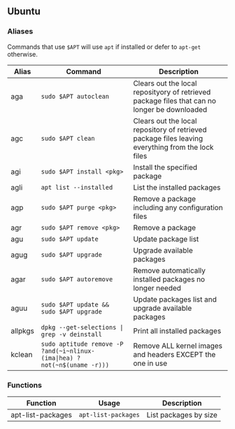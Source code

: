 
## Ubuntu

### Aliases
Commands that use `$APT` will use `apt` if installed or defer to `apt-get` otherwise.

| Alias   | Command                                                                  | Description                                                                                       |
|---------|--------------------------------------------------------------------------|---------------------------------------------------------------------------------------------------|
| aga     | `sudo $APT autoclean`                                                    | Clears out the local reposityory of retrieved package files that can no longer be downloaded      |
| agc     | `sudo $APT clean`                                                        | Clears out the local repository of retrieved package files leaving everything from the lock files |
| agi     | `sudo $APT install <pkg>`                                                | Install the specified package                                                                     |
| agli    | `apt list --installed`                                                   | List the installed packages                                                                       |
| agp     | `sudo $APT purge <pkg>`                                                  | Remove a package including any configuration files                                                |
| agr     | `sudo $APT remove <pkg>`                                                 | Remove a package                                                                                  |
| agu     | `sudo $APT update`                                                       | Update package list                                                                               |
| agug    | `sudo $APT upgrade`                                                      | Upgrade available packages                                                                        |
| agar    | `sudo $APT autoremove`                                                   | Remove automatically installed packages no longer needed                                          |
| aguu    | `sudo $APT update && sudo $APT upgrade`                                  | Update packages list and upgrade available packages                                               |
| allpkgs | `dpkg --get-selections \| grep -v deinstall`                             | Print all installed packages                                                                      |
| kclean  | `sudo aptitude remove -P ?and(~i~nlinux-(ima\|hea) ?not(~n$(uname -r)))` |Remove ALL kernel images and headers EXCEPT the one in use                                         |


### Functions

| Function          | Usage                                 |Description                                                               |
|-------------------|---------------------------------------|--------------------------------------------------------------------------|
| apt-list-packages | `apt-list-packages`                   | List packages by size                                                    |
